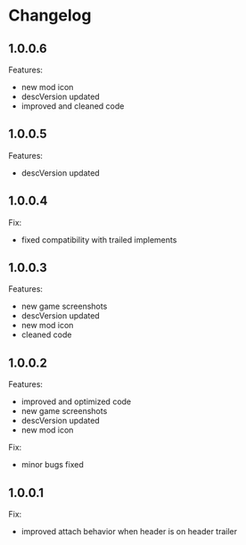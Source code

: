 # Changelog

## 1.0.0.6

Features:
- new mod icon
- descVersion updated
- improved and cleaned code

## 1.0.0.5

Features:
- descVersion updated

## 1.0.0.4

Fix:
- fixed compatibility with trailed implements

## 1.0.0.3

Features:
- new game screenshots
- descVersion updated
- new mod icon
- cleaned code

## 1.0.0.2

Features:
- improved and optimized code
- new game screenshots
- descVersion updated
- new mod icon

Fix:
- minor bugs fixed

## 1.0.0.1

Fix:
- improved attach behavior when header is on header trailer